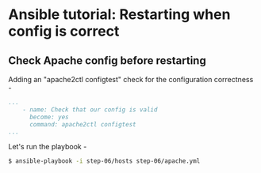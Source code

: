 # Ansible tutorial: Restarting when config is correct

## Check Apache config before restarting

Adding an "apache2ctl configtest" check for the configuration correctness - 

```yaml
...
    - name: Check that our config is valid
      become: yes
      command: apache2ctl configtest
...
```

Let's run the playbook - 

```bash
$ ansible-playbook -i step-06/hosts step-06/apache.yml
```
